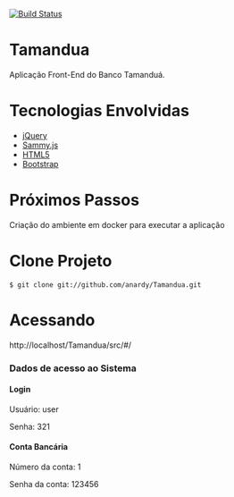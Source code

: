 [![Build Status](https://travis-ci.org/anardy/Tamandua.svg?branch=master)](https://travis-ci.org/anardy/Tamandua)

# Tamandua

Aplicação Front-End do Banco Tamanduá.

# Tecnologias Envolvidas

* [jQuery]()
* [Sammy.js]()
* [HTML5]()
* [Bootstrap]()

# Próximos Passos

Criação do ambiente em docker para executar a aplicação

# Clone Projeto

```
$ git clone git://github.com/anardy/Tamandua.git
```

# Acessando

http://localhost/Tamandua/src/#/

### Dados de acesso ao Sistema

#### Login

Usuário: user

Senha: 321

#### Conta Bancária

Número da conta: 1

Senha da conta: 123456
